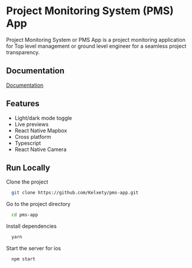 # Project Monitoring System (PMS) App

Project Monitoring System or PMS App is a project monitoring application for Top level management or ground level engineer for a seamless project transparency.


## Documentation

[Documentation](https://linktodocumentation)


## Features

- Light/dark mode toggle
- Live previews
- React Native Mapbox
- Cross platform
- Typescript
- React Native Camera



## Run Locally

Clone the project

```bash
  git clone https://github.com/Kelxety/pms-app.git
```

Go to the project directory

```bash
  cd pms-app
```

Install dependencies

```bash
  yarn
```

Start the server for ios

```bash
  npm start
```
